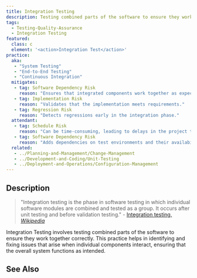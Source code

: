 ```yaml
---
title: Integration Testing
description: Testing combined parts of the software to ensure they work together.
tags: 
  - Testing-Quality-Assurance
  - Integration Testing
featured: 
  class: c
  element: '<action>Integration Test</action>'
practice:
  aka: 
   - "System Testing"
   - "End-to-End Testing"
   - "Continuous Integration"
  mitigates:
   - tag: Software Dependency Risk
     reason: "Ensures that integrated components work together as expected."
   - tag: Implementation Risk
     reason: "Validates that the implementation meets requirements."
   - tag: Regression Risk
     reason: "Detects regressions early in the integration phase."
  attendant:
   - tag: Schedule Risk
     reason: "Can be time-consuming, leading to delays in the project timeline."
   - tag: Software Dependency Risk
     reason: "Adds dependencies on test environments and their availability."
  related:
   - ../Planning-and-Management/Change-Management
   - ../Development-and-Coding/Unit-Testing
   - ../Deployment-and-Operations/Configuration-Management
---
```


<PracticeIntro details={frontMatter} /> 

## Description

> "Integration testing is the phase in software testing in which individual software modules are combined and tested as a group. It occurs after unit testing and before validation testing." - [Integration testing, _Wikipedia_](https://en.wikipedia.org/wiki/Integration_testing)

Integration Testing involves testing combined parts of the software to ensure they work together correctly. This practice helps in identifying and fixing issues that arise when individual components interact, ensuring that the overall system functions as intended.

## See Also

<TagList tag="Integration Testing" />

